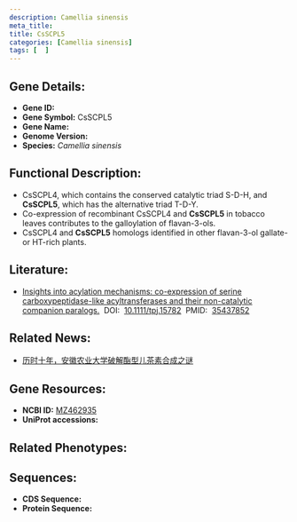 ```yaml
---
description: Camellia sinensis
meta_title:
title: CsSCPL5
categories: [Camellia sinensis]
tags: [  ]
---
```


## Gene Details:
- **Gene ID:**	[]()
- **Gene Symbol:** CsSCPL5
- **Gene Name:** 
- **Genome Version:** []()
- **Species:** *Camellia sinensis*

## Functional Description:
   - CsSCPL4, which contains the conserved catalytic triad S-D-H, and **CsSCPL5**, which has the alternative triad T-D-Y.
   - Co-expression of recombinant CsSCPL4 and **CsSCPL5** in tobacco leaves contributes to the galloylation of flavan-3-ols.
   - CsSCPL4 and **CsSCPL5** homologs identified in other flavan-3-ol gallate- or HT-rich plants.

## Literature:
   - [Insights into acylation mechanisms: co-expression of serine carboxypeptidase-like acyltransferases and their non-catalytic companion paralogs.]( https://onlinelibrary.wiley.com/doi/10.1111/tpj.15782)&nbsp;&nbsp;DOI:&nbsp;&nbsp;[10.1111/tpj.15782](https://onlinelibrary.wiley.com/doi/10.1111/tpj.15782)&nbsp;&nbsp;PMID:&nbsp;&nbsp;[35437852](https://pubmed.ncbi.nlm.nih.gov/35437852/)

## Related News:
   - [​历时十年，安徽农业大学破解酯型儿茶素合成之谜](https://mp.weixin.qq.com/s?__biz=MzIyOTY2NDYyNQ==&mid=2247539005&idx=2&sn=29751539e9d39d75063b1dc90a9f5b35&chksm=e8bd2b23dfcaa235c04f5450d76798dcf2f3a7d4dfba663d9722c93645711a0f75bbe05b39e7&scene=27#wechat_redirect)

## Gene Resources:
- **NCBI ID:** [MZ462935](https://www.ncbi.nlm.nih.gov/gene/?term=MZ462935)
- **UniProt accessions:** [](https://www.uniprot.org/uniprotkb//entry)

## Related Phenotypes:


## Sequences:
- **CDS Sequence:**
- **Protein Sequence:**
